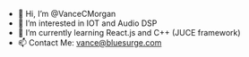 - 👋 Hi, I’m @VanceCMorgan
- 👀 I’m interested in IOT and Audio DSP
- 🌱 I’m currently learning React.js and C++ (JUCE framework)
- 📫 Contact Me: vance@bluesurge.com 
